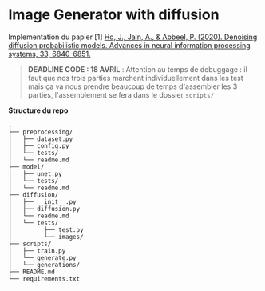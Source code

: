 # Image Generator with diffusion

Implementation du papier
[1] [Ho, J., Jain, A., & Abbeel, P. (2020). Denoising diffusion probabilistic models. Advances in neural information processing systems, 33, 6840-6851.](./https://arxiv.org/pdf/2006.11239)


> **DEADLINE CODE : 18 AVRIL** :
 Attention au temps de debuggage : il faut que nos trois parties marchent individuellement dans les test mais ça va nous prendre beaucoup de temps d'assembler les 3 parties, l'assemblement se fera dans le dossier ``scripts/``


**Structure du repo**
```
.
├── preprocessing/
│   ├── dataset.py
│   ├── config.py
│   └── tests/
│   └── readme.md
├── model/
│   ├── unet.py
│   └── tests/
│   └── readme.md
├── diffusion/
│   ├── __init__.py
│   ├── diffusion.py
│   └── readme.md
│   └── tests/
│         ├── test.py
│         └── images/
├── scripts/
│   ├── train.py
│   └── generate.py
│   └── generations/
├── README.md
└── requirements.txt
```

